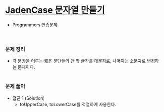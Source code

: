 # [JadenCase 문자열 만들기](https://programmers.co.kr/learn/courses/30/lessons/12951)
- Programmers 연습문제  
<br><br>

### 문제 정리
- 각 문장을 이루는 짧은 문단들의 맨 앞 글자를 대문자로, 나머지는 소문자로 변경하는 문제이다.
  <br><br>

### 문제 풀이
- 접근 1 (Solution)
    - toUpperCase, toLowerCase를 적절하게 사용한다.